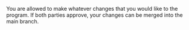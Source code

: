 You are allowed to make whatever changes that you would like to the program. If both parties approve, your changes can be merged into the main branch.
